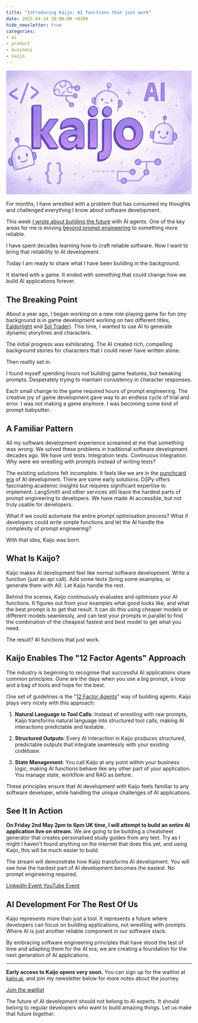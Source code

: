 ```yaml
---
title: "Introducing Kaijo: AI functions that just work"
date: 2025-04-24 10:00:00 +0100
hide_newsletter: true
categories:
- ai
- product
- business
- kaijo
---
```


[![kaijo](/assets/img/kaijo-announcement.jpeg)](https://kaijo.ai)

For months, I have wrestled with a problem that has consumed my thoughts and challenged everything I know about software development.

This week [I wrote about building the future](/building-the-future) with AI agents. One of the key areas for me is moving [beyond prompt engineering](/beyond-prompting) to something more reliable.

I have spent decades learning how to craft reliable software. Now I want to bring that reliability to AI development.

Today I am ready to share what I have been building in the background. 

It started with a game. It ended with something that could change how we build AI applications forever.

<!--more-->

## The Breaking Point

About a year ago, I began working on a new role playing game for fun (my background is in game development working on two different titles, [Ealdorlight](/introducing-ealdorlight) and [Sol Trader](/introducing-sol-trader)). This time, I wanted to use AI to generate dynamic storylines and characters.

The initial progress was exhilarating. The AI created rich, compelling background stories for characters that I could never have written alone.

Then reality set in.

I found myself spending hours not building game features, but tweaking prompts. Desperately trying to maintain consistency in character responses.

Each small change to the game required hours of prompt engineering. The creative joy of game development gave way to an endless cycle of trial and error. I was not making a game anymore. I was becoming some kind of prompt babysitter.

## A Familiar Pattern

All my software development experience screamed at me that something was wrong. We solved these problems in traditional software development decades ago. We have unit tests. Integration tests. Continuous integration. Why were we wrestling with prompts instead of writing tests?

The existing solutions felt incomplete. It feels like we are in the [punchcard era](/beyond-prompting) of AI development. There are some early solutions: DSPy offers fascinating academic insights but requires significant expertise to implement. LangSmith and other services still leave the hardest parts of prompt engineering to developers. We have made AI accessible, but not truly usable for developers.

What if we could automate the entire prompt optimisation process? What if developers could write simple functions and let the AI handle the complexity of prompt engineering?

With that idea, Kaijo was born.

## What Is Kaijo?

Kaijo makes AI development feel like normal software development. Write a function (just an api call). Add some tests (bring some examples, or generate them with AI). Let Kaijo handle the rest.

Behind the scenes, Kaijo continuously evaluates and optimises your AI functions. It figures out from your examples what good looks like, and what the best prompt is to get that result. It can do this using cheaper models or different models seamlessly, and can test your prompts in parallel to find the combination of the cheapest fastest and best model to get what you need.

The result? AI functions that just work.

## Kaijo Enables The "12 Factor Agents" Approach

The industry is beginning to recognise that successful AI applications share common principles. Gone are the days when you use a big prompt, a loop and a bag of tools and hope for the best.

One set of guidelines is the "[12 Factor Agents](https://github.com/humanlayer/12-factor-agents)" way of building agents. Kaijo plays very nicely with this approach:

1. **Natural Language to Tool Calls**: Instead of wrestling with raw prompts, Kaijo transforms natural language into structured tool calls, making AI interactions predictable and testable.

2. **Structured Outputs**: Every AI interaction in Kaijo produces structured, predictable outputs that integrate seamlessly with your existing codebase.

3. **State Management**: You call Kaijo at any point within your business logic, making AI functions behave like any other part of your application. You manage state, workflow and RAG as before.

These principles ensure that AI development with Kaijo feels familiar to any software developer, while handling the unique challenges of AI applications.

## See It In Action

__On Friday 2nd May 2pm to 6pm UK time, I will attempt to build an entire AI application live on stream.__ We are going to be building a cheatsheet generator that creates personalised study guides from any text. Try as I might I haven't found anything on the internet that does this yet, and using Kaijo, this will be much easier to build.

The stream will demonstrate how Kaijo transforms AI development. You will see how the hardest part of AI development becomes the easiest. No prompt engineering required.

<div class="flex items-center pb-8 justify-center">
  <a href="https://www.linkedin.com/events/ctovibe-codesappinfourhourswith7321106990808588289/theater/" class="inline-block px-6 py-3  font-bold text-white bg-violet-600 hover:bg-violet-700 transition-colors rounded-lg mr-4">
    LinkedIn Event
  </a>
  <a href="https://www.youtube.com/watch?v=CBn2u-wXWR0" class="inline-block px-6 py-3 font-bold text-white bg-violet-600 hover:bg-violet-700 transition-colors rounded-lg">
    YouTube Event
  </a>
</div>

## AI Development For The Rest Of Us

Kaijo represents more than just a tool. It represents a future where developers can focus on building applications, not wrestling with prompts. Where AI is just another reliable component in our software stack.

By embracing software engineering principles that have stood the test of time and adapting them for the AI era, we are creating a foundation for the next generation of AI applications.

----

__Early access to Kaijo opens very soon.__ You can sign up for the waitlist at [kaijo.ai](https://kaijo.ai), and join my newsletter below for more notes about the journey.

<div class="flex items-center pb-8 justify-center">
  <a href="https://kaijo.ai" class="inline-block px-6 py-3  font-bold text-white bg-violet-600 hover:bg-violet-700 transition-colors rounded-lg">
    Join the waitlist
  </a>
</div>

The future of AI development should not belong to AI experts. It should belong to regular developers who want to build amazing things. Let us make that future together.

<script async data-uid="dadc23073e" src="https://chrismdp.kit.com/dadc23073e/index.js"></script>